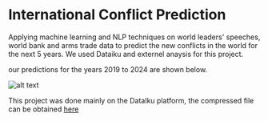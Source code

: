 # International Conflict Prediction
Applying machine learning and NLP techniques on world leaders' speeches, world bank and arms trade data to predict the new conflicts in the world for the next 5 years.
We used Dataiku and externel anaysis for this project.


our predictions for the years 2019 to 2024 are shown below.


![alt text](https://github.com/chekirou/International_conflict_prediction/blob/master/predictions.png?raw=true)

This project was done mainly on the DataIku platform, the compressed file can be obtained [here](https://drive.google.com/file/d/134CFSdKYJag4CFf4wpnvVU5Ub7yLWa2a/view?usp=sharing)
